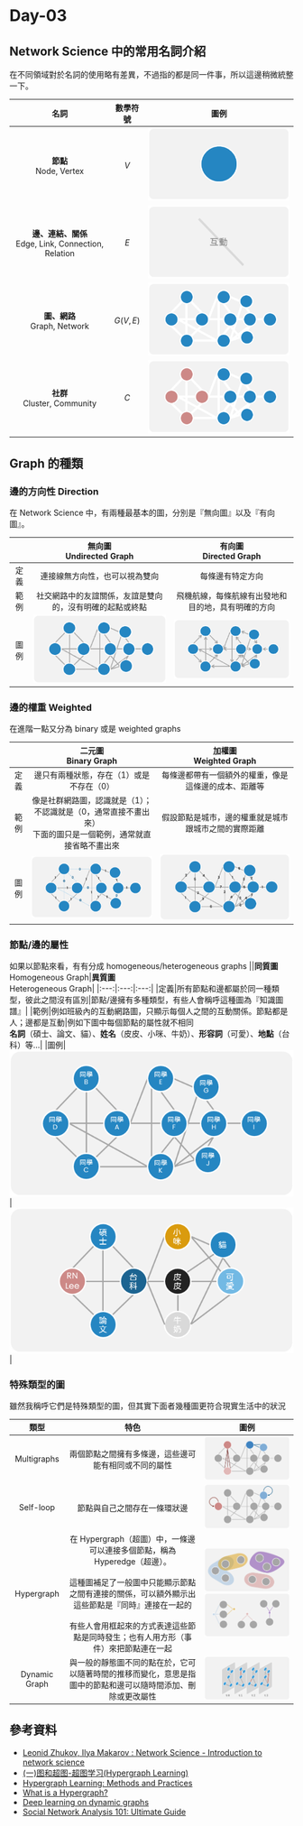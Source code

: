 # Day-03

## Network Science 中的常用名詞介紹

在不同領域對於名詞的使用略有差異，不過指的都是同一件事，所以這邊稍微統整一下。

|名詞|數學符號|圖例|
|:---:|:----:|:---:|
|**節點**<br>Node, Vertex|$V$|![](./../image/image-7.png)|
|**邊、連結、關係**<br>Edge, Link, Connection, Relation|$E$|![](./../image/image-8.png)|
|**圖、網路**<br>Graph, Network|$G(V, E)$|![](../image/image-10.png)|
|**社群**<br>Cluster, Community|$C$|![](../image/image-9.png)|

## Graph 的種類

### 邊的方向性 Direction
在 Network Science 中，有兩種最基本的圖，分別是『無向圖』以及『有向圖』。  

||**無向圖**<br>Undirected Graph|**有向圖**<br>Directed Graph|
|:---:|:---:|:---:|
|定義|連接線無方向性，也可以視為雙向|每條邊有特定方向|
|範例|社交網路中的友誼關係，友誼是雙向的，沒有明確的起點或終點|飛機航線，每條航線有出發地和目的地，具有明確的方向|
|圖例|![](../image/image-11.png)|![](../image/image-12.png)|

### 邊的權重 Weighted
在進階一點又分為 binary 或是 weighted graphs

||**二元圖**<br>Binary Graph|**加權圖**<br>Weighted Graph|
|:---:|:---:|:---:|
|定義|邊只有兩種狀態，存在（1）或是不存在（0）|每條邊都帶有一個額外的權重，像是這條邊的成本、距離等|
|範例|像是社群網路圖，認識就是（1）；不認識就是（0，通常直接不畫出來）<br>下面的圖只是一個範例，通常就直接省略不畫出來|假設節點是城市，邊的權重就是城市跟城市之間的實際距離|
|圖例|![](./../image/image-13.png)|![](./../image/image-14.png)|

### 節點/邊的屬性 
如果以節點來看，有有分成 homogeneous/heterogeneous graphs
||**同質圖**<br>Homogeneous Graph|**異質圖**<br>Heterogeneous Graph|
|:---:|:---:|:---:|
|定義|所有節點和邊都屬於同一種類型，彼此之間沒有區別|節點/邊擁有多種類型，有些人會稱呼這種圖為『知識圖譜』|
|範例|例如班級內的互動網路圖，只顯示每個人之間的互動關係。節點都是人；邊都是互動|例如下圖中每個節點的屬性就不相同<br>**名詞**（碩士、論文、貓）、**姓名**（皮皮、小咪、牛奶）、**形容詞**（可愛）、**地點**（台科）等...|
|圖例|![](./../image/image-15.png)|![](./../image/image-16.png)|

### 特殊類型的圖
雖然我稱呼它們是特殊類型的圖，但其實下面者幾種圖更符合現實生活中的狀況

|類型|特色|圖例|
|:---:|:---:|:---:|
|Multigraphs|兩個節點之間擁有多條邊，這些邊可能有相同或不同的屬性|![](../image/image-17.png)|
|Self-loop|節點與自己之間存在一條環狀邊|![](../image/image-18.png)|
|Hypergraph|在 Hypergraph（超圖）中，一條邊可以連接多個節點，稱為 Hyperedge（超邊）。<br><br>這種圖補足了一般圖中只能顯示節點之間有連接的關係，可以額外顯示出這些節點是『同時』連接在一起的<br><br>有些人會用框起來的方式表達這些節點是同時發生；也有人用方形（事件）來把節點連在一起|![](./../image/image-19.png)<br>![](./../image/image-20.png)|
|Dynamic Graph|與一般的靜態圖不同的點在於，它可以隨著時間的推移而變化，意思是指圖中的節點和邊可以隨時間添加、刪除或更改屬性|![](./../image/image-21.png)|

## 參考資料
- [Leonid Zhukov, Ilya Makarov : Network Science - Introduction to network science](http://www.leonidzhukov.net/hse/2021/networks/lectures/lecture1.pdf)
- [(一)图和超图-超图学习(Hypergraph Learning)](https://zhuanlan.zhihu.com/p/594699230)
- [Hypergraph Learning: Methods and Practices](https://ieeexplore.ieee.org/abstract/document/9264674)
- [What is a Hypergraph?](https://blog.finxter.com/2-min-computer-science-concepts-what-is-a-hypergraph/)
- [Deep learning on dynamic graphs](https://blog.twitter.com/engineering/en_us/topics/insights/2021/temporal-graph-networks)
- [Social Network Analysis 101: Ultimate Guide](https://visiblenetworklabs.com/guides/social-network-analysis-101/)